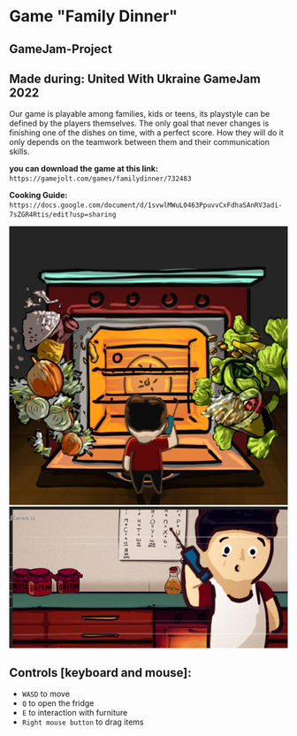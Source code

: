 # Game "Family Dinner"
## GameJam-Project
## Made during: United With Ukraine GameJam 2022

Our game is playable among families, kids or teens, its playstyle can be defined by the players themselves. The only goal that never changes is finishing one of the dishes on time, with a perfect score. How they will do it only depends on the teamwork between them and their communication skills.

**you can download the game at this link:** `https://gamejolt.com/games/familydinner/732483`

**Cooking Guide:** `https://docs.google.com/document/d/1svwlMWuL0463PpuvvCxFdhaSAnRV3adi-7sZGR4Rtis/edit?usp=sharing`

![](https://github.com/ArcherWike/GameJam-Project-2022/blob/main/Files/background2.png)
![](https://raw.githubusercontent.com/ArcherWike/GameJam-Project-2022/main/Files/tlo.png?token=GHSAT0AAAAAABWF3LWYPFFG3AQWIJ2YCGLYYWMA23A)

## Controls [keyboard and mouse]:
- `WASD` to move
- `Q` to open the fridge
- `E` to interaction with furniture
- `Right mouse button` to drag items
